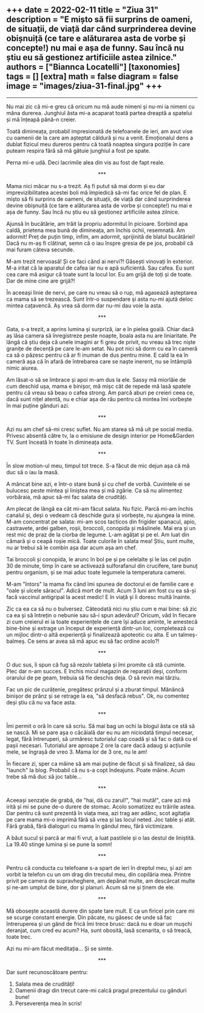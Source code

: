
+++
date = 2022-02-11
title = "Ziua 31"
description = "E mișto să fii surprins de oameni, de situații, de viață dar când surprinderea devine obișnuiță (ce tare e alăturarea asta de vorbe și concepte!) nu mai e așa de funny. Sau încă nu știu eu să gestionez artificiile astea zilnice."
authors = ["Biannca Locatelli"]
[taxonomies]
tags = []
[extra]
math = false
diagram = false
image = "images/ziua-31-final.jpg"
+++
---
---

Nu mai zic că mi-e greu că oricum nu mă aude nimeni și nu-mi ia nimeni cu mâna durerea. Junghiul ăsta mi-a acaparat toată partea dreaptă a spatelui și mă înțeapă până-n creier.

Toată dimineața, probabil impresionată de telefoanele de ieri, am avut vise cu oamenii de la care am așteptat căldură și nu a venit. Emoționalul dens a dublat fizicul meu dureros pentru că toată noaptea singura poziție în care puteam respira fără să mă gâtuie junghiul a fost pe spate.

Perna mi-e udă. Deci lacrimile alea din vis au fost de fapt reale.

<p style="text-align: center;">***</p>

Mama nici măcar nu s-a trezit. Aș fi putut să mai dorm și eu dar imprevizibilitatea acestei boli mă împiedică să-mi fac orice fel de plan. E mișto să fii surprins de oameni, de situații, de viață dar când surprinderea devine obișnuiță (ce tare e alăturarea asta de vorbe și concepte!) nu mai e așa de funny. Sau încă nu știu eu să gestionez artificiile astea zilnice.

Ajunsă în bucătărie, am trăit la propriu adormitul în picioare. Sorbind apa caldă, prietena mea bună de dimineața, am închis ochii, resemnată. Am adormit! Preț de puțin timp, infim, am adormit, sprijinită de blatul bucătăriei! Dacă nu m-aș fi clătinat, semn că o iau înspre gresia de pe jos, probabil că mai furam câteva secunde.

M-am trezit nervoasă! Și ce faci când ai nervi?! Găsești vinovați în exterior. M-a iritat că la aparatul de cafea iar nu e apă suficientă. Sau cafea. Eu sunt cea care mă asigur că toate sunt la locul lor. Eu am grijă de toți și de toate. Dar de mine cine are grijă?!

În aceeași linie de nervi, pe care nu vreau să o rup, mă agasează așteptarea ca mama să se trezească. Sunt într-o suspendare și asta nu-mi ajută deloc mintea cațavencă. Aș vrea să dorm dar nu-mi dau voie la asta.

<p style="text-align: center;">***</p>

Gata, s-a trezit, a aprins lumina și surpriză, iar e în pielea goală. Chiar dacă aș lăsa camera să înregistreze peste noapte, boala asta nu are liniaritate. Pe lângă că știu deja că unele imagini ar fi greu de privit, nu vreau să trec niște granițe de decență pe care le-am setat. Nu pot nici să dorm cu ea în cameră ca să o păzesc pentru că ar fi inuman de dus pentru mine. E cald la ea în cameră așa că în afară de întrebarea care se naște inerent, nu se întâmplă nimic aiurea.

Am lăsat-o să se îmbrace și apoi m-am dus la ele. Sassy mă miorlăie de cum deschid ușa, mama e binișor, mă mișc cât de repede mă lasă spatele pentru că vreau să beau o cafea strong. Am parcă aburi pe creieri ceea ce, dacă sunt nițel atentă, nu e chiar așa de rău pentru că mintea îmi vorbește în mai puține gânduri azi.

<p style="text-align: center;">***</p>

Azi nu am chef să-mi cresc suflet. Nu am starea să mă uit pe social media. Privesc absentă către tv, la o emisiune de design interior pe Home&Garden TV. Sunt înceată în toate în dimineața asta.

<p style="text-align: center;">***</p>

În slow motion-ul meu, timpul tot trece. S-a făcut de mic dejun așa că mă duc să o iau la masă.

A mâncat bine azi, e într-o stare bună și cu chef de vorbă. Cuvintele ei se bulucesc peste mintea și liniștea mea și mă zgârie. Ca să nu alimentez vorbăraia, mă apuc să-mi fac salata de crudități.

Am plecat de lângă ea cât mi-am făcut salata. Nu fizic. Parcă mi-am închis canalul și, deși o vedeam că deschide gura și vorbește, nu ajungea la mine. M-am concentrat pe salata: mi-am scos tacticos din frigider spanacul, apio, castravete, ardei galben, roșii, broccoli, conopida și măslinele. Mai era și un rest mic de praz de la ciorba de legume. L-am agățat și pe el. Am luat din cămară și o ceapă roșie mică. Toate culorile în salata mea! Știu, sunt multe, nu ar trebui să le combin așa dar acum așa am chef.

Tai broccoli și conopida, le arunc în bol pe și pe celelalte și le las cel puțin 30 de minute, timp în care se activează sulforafanul din crucifere, tare bunuț pentru organism, și se mai aduc toate legumele la temperatura camerei.

M-am "întors" la mama fix când îmi spunea de doctorul ei de familie care e "oale și ulcele săracul". Adică mort de mult. Acum 3 luni am fost cu ea să-și facă vaccinul antigripal la acest medic! E în viață și îi doresc multă înainte.

Zic ca ea ca să nu o bulversez. Câteodată nici nu știu cum e mai bine: să zic ca ea și să întrețin o nebunie sau să-i spun adevărul? Oricum, văd în fiecare zi cum creierul ei ia toate experiențele de care își aduce aminte, le amestecă bine-bine și extrage un început de experiență dintr-un loc, completează cu un mijloc dintr-o altă experiență și finalizează apoteotic cu alta. E un talmeș-balmeș. Ce sens ar avea să mă apuc eu să fac ordine acolo?!

<p style="text-align: center;">***</p>

O duc sus, îi spun că fug să rezolv tableta și îmi promite că stă cuminte. Plec dar n-am succes. E închis micul magazin de reparații deși, conform orarului de pe geam, trebuia să fie deschis deja. O să revin mai târziu.

Fac un pic de curățenie, pregătesc prânzul și a zburat timpul. Mănâncă binișor de prânz și se retrage la ea, "să desfacă rebus". Ok, nu comentez deși știu că nu va face asta.

<p style="text-align: center;">***</p>

Îmi permit o oră în care să scriu. Să mai bag un ochi la blogul ăsta ce stă să se nască. Mi se pare așa o câcâială dar eu nu am niciodată timpul necesar, legat, fără întreruperi, să urmăresc tutorialul cap coadă și să fac o dată cu el pașii necesari. Tutorialul are aproape 2 ore la care dacă adaug și acțiunile mele, se îngrașă de vreo 3. Mama lor de 3 ore, nu le am!

În fiecare zi, sper ca mâine să am mai puține de făcut și să finalizez, să dau "launch" la blog. Probabil că nu s-a copt îndeajuns. Poate mâine. Acum trebe să mă duc să joc table…

<p style="text-align: center;">***</p>

Aceeași senzație de grabă, de "hai, dă cu zarul!", "hai mută!", care azi mă irită și mi se pune de-o durere de stomac. Acolo somatizez eu trăirile astea. Dar pentru că sunt prezentă în viața mea, azi trag aer adânc, scot agitația pe care mama mi-o imprimă fără să vrea și las locul neted. Joc table și atât. Fără grabă, fără dialoguri cu mama în gândul meu, fără victimizare.

A băut sucul și parcă ar mai fi vrut, a luat pastilele și o las destul de liniștită. La 19.40 stinge lumina și se pune la somn!

<p style="text-align: center;">***</p>

Pentru că conducta cu telefoane s-a spart de ieri în dreptul meu, și azi am vorbit la telefon cu un om drag din trecutul meu, din copilăria mea. Printre privit pe camera de supravheghere, am depănat multe, am descărcat multe și ne-am umplut de bine, dor și planuri. Acum să ne și ținem de ele.

<p style="text-align: center;">***</p>

Mă obosește această durere din spate tare mult. E ca un firicel prin care mi se scurge constant energie. Din păcate, nu găsesc de unde să fac întreruperea și un gând de frică îmi trece brusc: dacă nu e doar un mușchi deranjat, cum cred eu acum? Ha, sunt obosită, lasă scenarita, o să treacă, toate trec.

Azi nu mi-am făcut meditația… Și se simte.

<p style="text-align: center;">***</p>

Dar sunt recunoscătoare pentru:
1. Salata mea de crudități!
2. Oamenii dragi din trecut care-mi calcă pragul prezentului cu gânduri bune!
3. Perseverența mea în scris!
